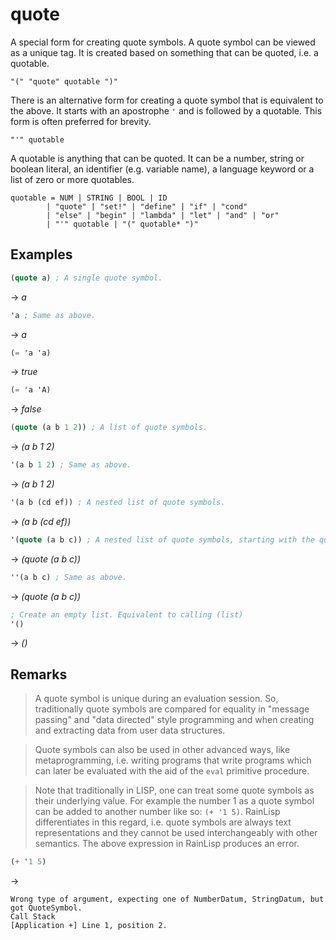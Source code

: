 # quote
A special form for creating quote symbols. A quote symbol can be viewed as a unique tag.
It is created based on something that can be quoted, i.e. a quotable.
```
"(" "quote" quotable ")"
```

There is an alternative form for creating a quote symbol that is equivalent to the above.
It starts with an apostrophe `'` and is followed by a quotable. This form is often preferred for brevity.
```
"'" quotable
```

A quotable is anything that can be quoted. It can be a number, string or boolean literal, an identifier (e.g. variable name),
a language keyword or a list of zero or more quotables.
```
quotable = NUM | STRING | BOOL | ID
		| "quote" | "set!" | "define" | "if" | "cond" 
		| "else" | "begin" | "lambda" | "let" | "and" | "or"
		| "'" quotable | "(" quotable* ")"
```

## Examples
```scheme
(quote a) ; A single quote symbol.
```
-> *a*

```scheme
'a ; Same as above.
```
-> *a*

```scheme
(= 'a 'a)
```
-> *true*

```scheme
(= 'a 'A)
```
-> *false*

```scheme
(quote (a b 1 2)) ; A list of quote symbols.
```
-> *(a b 1 2)*

```scheme
'(a b 1 2) ; Same as above.
```
-> *(a b 1 2)*

```scheme
'(a b (cd ef)) ; A nested list of quote symbols.
```
-> *(a b (cd ef))*

```scheme
'(quote (a b c)) ; A nested list of quote symbols, starting with the quote symbol quote.
```
-> *(quote (a b c))*

```scheme
''(a b c) ; Same as above.
```
-> *(quote (a b c))*

```scheme
; Create an empty list. Equivalent to calling (list)
'()
```
-> *()*

## Remarks
> A quote symbol is unique during an evaluation session. So, traditionally quote symbols are
compared for equality in "message passing" and "data directed" style programming and when creating and extracting data
from user data structures.

> Quote symbols can also be used in other advanced ways, like metaprogramming, i.e.
writing programs that write programs which can later be evaluated with the aid of the `eval` primitive procedure.

> Note that traditionally in LISP, one can treat some quote symbols as their underlying value.
For example the number 1 as a quote symbol can be added to another number like so: `(+ '1 5)`.
RainLisp differentiates in this regard, i.e. quote symbols are always text representations
and they cannot be used interchangeably with other semantics. The above expression in RainLisp produces an error.

```scheme
(+ '1 5)
```
->
```
Wrong type of argument, expecting one of NumberDatum, StringDatum, but got QuoteSymbol.
Call Stack
[Application +] Line 1, position 2.
```